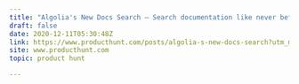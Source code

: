 ```yaml
---
title: "Algolia's New Docs Search — Search documentation like never before 🔎"
draft: false
date: 2020-12-11T05:30:48Z
link: https://www.producthunt.com/posts/algolia-s-new-docs-search?utm_medium=RSS&utm_source=hune
site: www.producthunt.com
topic: product hunt  

---
```

